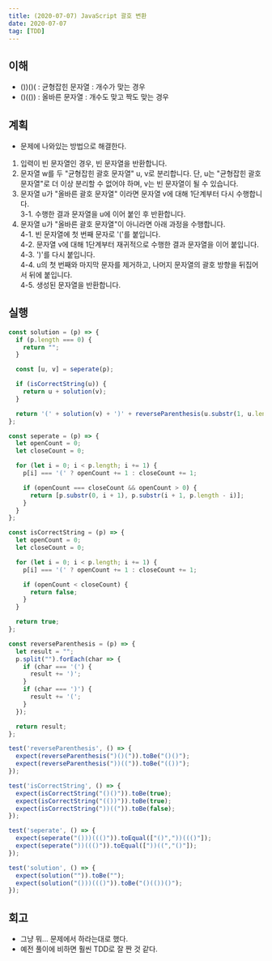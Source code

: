 ```yaml
---
title: (2020-07-07) JavaScript 괄호 변환
date: 2020-07-07
tag: [TDD]
---
```


## 이해

- ())()( : 균형잡힌 문자열 : 개수가 맞는 경우
- ()(()) : 올바른 문자열 : 개수도 맞고 짝도 맞는 경우

## 계획

- 문제에 나와있는 방법으로 해결한다.

1. 입력이 빈 문자열인 경우, 빈 문자열을 반환합니다. 
2. 문자열 w를 두 "균형잡힌 괄호 문자열" u, v로 분리합니다. 단, u는 "균형잡힌 괄호 문자열"로 더 이상 분리할 수 없어야 하며, v는 빈 문자열이 될 수 있습니다.
3. 문자열 u가 "올바른 괄호 문자열" 이라면 문자열 v에 대해 1단계부터 다시 수행합니다.  
    3-1. 수행한 결과 문자열을 u에 이어 붙인 후 반환합니다.
4. 문자열 u가 "올바른 괄호 문자열"이 아니라면 아래 과정을 수행합니다.  
    4-1. 빈 문자열에 첫 번째 문자로 '('를 붙입니다.  
    4-2. 문자열 v에 대해 1단계부터 재귀적으로 수행한 결과 문자열을 이어 붙입니다.  
    4-3. ')'를 다시 붙입니다.  
    4-4. u의 첫 번째와 마지막 문자를 제거하고, 나머지 문자열의 괄호 방향을 뒤집어서 뒤에 붙입니다.  
    4-5. 생성된 문자열을 반환합니다.

## 실행

```javascript
const solution = (p) => {
  if (p.length === 0) {
    return "";
  }

  const [u, v] = seperate(p);

  if (isCorrectString(u)) {
    return u + solution(v);
  }

  return '(' + solution(v) + ')' + reverseParenthesis(u.substr(1, u.length - 2));
};

const seperate = (p) => {
  let openCount = 0;
  let closeCount = 0;

  for (let i = 0; i < p.length; i += 1) {
    p[i] === '(' ? openCount += 1 : closeCount += 1;

    if (openCount === closeCount && openCount > 0) {
      return [p.substr(0, i + 1), p.substr(i + 1, p.length - i)];
    }
  }
};

const isCorrectString = (p) => {
  let openCount = 0;
  let closeCount = 0;

  for (let i = 0; i < p.length; i += 1) {
    p[i] === '(' ? openCount += 1 : closeCount += 1;

    if (openCount < closeCount) {
      return false;
    }
  }

  return true;
};

const reverseParenthesis = (p) => {
  let result = "";
  p.split("").forEach(char => {
    if (char === '(') {
      result += ')';
    }
    if (char === ')') {
      result += '(';
    }
  });

  return result;
};

test('reverseParenthesis', () => {
  expect(reverseParenthesis(")()(")).toBe("()()");
  expect(reverseParenthesis("))((")).toBe("(())");
});

test('isCorrectString', () => {
  expect(isCorrectString("()()")).toBe(true);
  expect(isCorrectString("(())")).toBe(true);
  expect(isCorrectString("))((")).toBe(false);
});

test('seperate', () => {
  expect(seperate("()))((()")).toEqual(["()","))((()"]);
  expect(seperate("))((()")).toEqual(["))((","()"]);
});

test('solution', () => {
  expect(solution("")).toBe("");
  expect(solution("()))((()")).toBe("()(())()");
});
```

## 회고

- 그냥 뭐... 문제에서 하라는대로 했다.
- 예전 풀이에 비하면 훨씬 TDD로 잘 짠 것 같다.
